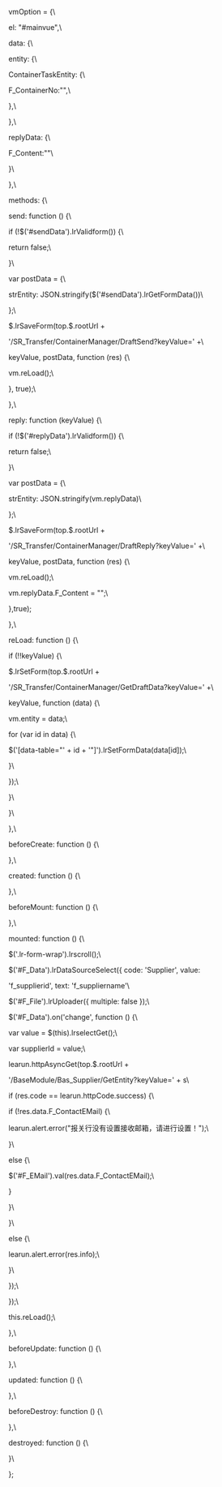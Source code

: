 vmOption = {\
el: \"#mainvue\",\
data: {\
entity: {\
ContainerTaskEntity: {\
F_ContainerNo:\"\",\
},\
},\
replyData: {\
F_Content:\"\"\
}\
},\
methods: {\
send: function () {\
if (!\$(\'#sendData\').lrValidform()) {\
return false;\
}\
var postData = {\
strEntity: JSON.stringify(\$(\'#sendData\').lrGetFormData())\
};\
\$.lrSaveForm(top.\$.rootUrl +
\'/SR_Transfer/ContainerManager/DraftSend?keyValue=\' +\
keyValue, postData, function (res) {\
vm.reLoad();\
}, true);\
},\
reply: function (keyValue) {\
if (!\$(\'#replyData\').lrValidform()) {\
return false;\
}\
var postData = {\
strEntity: JSON.stringify(vm.replyData)\
};\
\$.lrSaveForm(top.\$.rootUrl +
\'/SR_Transfer/ContainerManager/DraftReply?keyValue=\' +\
keyValue, postData, function (res) {\
vm.reLoad();\
vm.replyData.F_Content = \"\";\
},true);

},\
reLoad: function () {\
if (!!keyValue) {\
\$.lrSetForm(top.\$.rootUrl +
\'/SR_Transfer/ContainerManager/GetDraftData?keyValue=\' +\
keyValue, function (data) {\
vm.entity = data;\
for (var id in data) {\
\$(\'\[data-table=\"\' + id + \'\"\]\').lrSetFormData(data\[id\]);\
}\
});\
}\
}\
},\
beforeCreate: function () {\
},\
created: function () {\
},\
beforeMount: function () {\
},\
mounted: function () {\
\$(\'.lr-form-wrap\').lrscroll();\
\$(\'#F_Data\').lrDataSourceSelect({ code: \'Supplier\', value:
\'f_supplierid\', text: \'f_suppliername\'\
\$(\'#F_File\').lrUploader({ multiple: false });\
\$(\'#F_Data\').on(\'change\', function () {\
var value = \$(this).lrselectGet();\
var supplierId = value;\
learun.httpAsyncGet(top.\$.rootUrl +
\'/BaseModule/Bas_Supplier/GetEntity?keyValue=\' + s\
if (res.code == learun.httpCode.success) {\
if (!res.data.F_ContactEMail) {\
learun.alert.error(\"报关行没有设置接收邮箱，请进行设置！\");\
}\
else {\
\$(\'#F_EMail\').val(res.data.F_ContactEMail);\
}

}\
}\
else {\
learun.alert.error(res.info);\
}\
});\
});\
this.reLoad();\
},\
beforeUpdate: function () {\
},\
updated: function () {\
},\
beforeDestroy: function () {\
},\
destroyed: function () {\
}\
};
